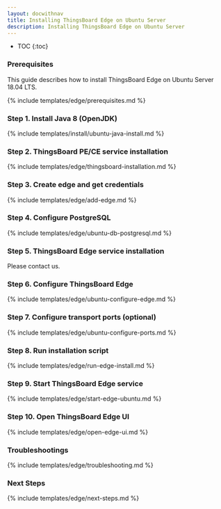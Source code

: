```yaml
---
layout: docwithnav
title: Installing ThingsBoard Edge on Ubuntu Server
description: Installing ThingsBoard Edge on Ubuntu Server
---
```


* TOC
{:toc}

### Prerequisites

This guide describes how to install ThingsBoard Edge on Ubuntu Server 18.04 LTS. 

{% include templates/edge/prerequisites.md %}

### Step 1. Install Java 8 (OpenJDK) 

{% include templates/install/ubuntu-java-install.md %}

### Step 2. ThingsBoard PE/CE service installation 

{% include templates/edge/thingsboard-installation.md %}

### Step 3. Create edge and get credentials

{% include templates/edge/add-edge.md %}

### Step 4. Configure PostgreSQL

{% include templates/edge/ubuntu-db-postgresql.md %}

### Step 5. ThingsBoard Edge service installation

Please contact us.

<!---
Download installation package.

```bash
wget https://dist.thingsboard.io/tb-edge.deb
```
{: .copy-code}

Go to the download repository and install ThingsBoard Edge service:

```bash
sudo dpkg -i tb-edge.deb
```
{: .copy-code}
--->

### Step 6. Configure ThingsBoard Edge

{% include templates/edge/ubuntu-configure-edge.md %}

### Step 7. Configure transport ports (optional)

{% include templates/edge/ubuntu-configure-ports.md %} 

### Step 8. Run installation script

{% include templates/edge/run-edge-install.md %} 

### Step 9. Start ThingsBoard Edge service

{% include templates/edge/start-edge-ubuntu.md %} 

### Step 10. Open ThingsBoard Edge UI

{% include templates/edge/open-edge-ui.md %} 

### Troubleshootings

{% include templates/edge/troubleshooting.md %} 

### Next Steps

{% include templates/edge/next-steps.md %}